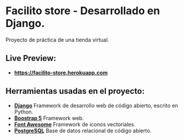 # Facilito store - Desarrollado en Django.
Proyecto de práctica de una tienda virtual.
## Live Preview:
- **https://facilito-store.herokuapp.com**
## Herramientas usadas en el proyecto:
- **[Django](https://www.djangoproject.com/)**  Framework de desarrollo web de código abierto, escrito en Python.
- **[Boostrap 5](https://v5.getbootstrap.com/)**  Framework web.
- **[Font Awesome](https://fontawesome.com/icons?d=gallery)**  Framework de iconos vectoriales.
- **[PostgreSQL](https://www.postgresql.org/)** Base de datos relacional de código abierto.
[](https://repository-images.githubusercontent.com/309942683/5b7a2e80-1e6b-11eb-91aa-c78635e1fa76)
